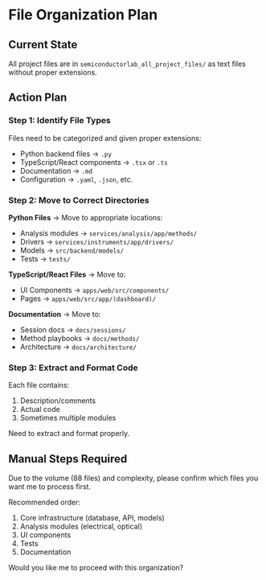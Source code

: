 # File Organization Plan

## Current State
All project files are in `semiconductorlab_all_project_files/` as text files without proper extensions.

## Action Plan

### Step 1: Identify File Types
Files need to be categorized and given proper extensions:
- Python backend files → `.py`
- TypeScript/React components → `.tsx` or `.ts`
- Documentation → `.md`
- Configuration → `.yaml`, `.json`, etc.

### Step 2: Move to Correct Directories

**Python Files** → Move to appropriate locations:
- Analysis modules → `services/analysis/app/methods/`
- Drivers → `services/instruments/app/drivers/`
- Models → `src/backend/models/`
- Tests → `tests/`

**TypeScript/React Files** → Move to:
- UI Components → `apps/web/src/components/`
- Pages → `apps/web/src/app/(dashboard)/`

**Documentation** → Move to:
- Session docs → `docs/sessions/`
- Method playbooks → `docs/methods/`
- Architecture → `docs/architecture/`

### Step 3: Extract and Format Code
Each file contains:
1. Description/comments
2. Actual code
3. Sometimes multiple modules

Need to extract and format properly.

## Manual Steps Required

Due to the volume (88 files) and complexity, please confirm which files you want me to process first.

Recommended order:
1. Core infrastructure (database, API, models)
2. Analysis modules (electrical, optical)
3. UI components
4. Tests
5. Documentation

Would you like me to proceed with this organization?
